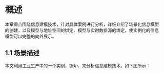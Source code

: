 # 概述
本章重点围绕信息建模技术，针对具体案例进行分析，详细介绍了场景化信息模型的创建，以及模型与地址空间的绑定、模型与实时数据源的绑定，使实例化的信息模型可以完整的向外展示。

## 1.1 场景描述
本文利用工业生产中的一个实例，锅炉，来分析信息建模技术。如下图所示：

<!--stackedit_data:
eyJoaXN0b3J5IjpbLTYwOTQxNTIxNCwzOTAxNTQyMywtMjM0OT
M0NDc3LC0yMDg4NzQ2NjEyXX0=
-->